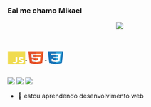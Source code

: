 ### Eai me chamo Mikael

<div align="center">
  <a href="https://github.com/MikaelManoel">
  <img height="180em" src="https://github-readme-stats.vercel.app/api/top-langs/?username=MikaelManoel&layout=compact&langs_count=7&theme=tokyonight"/>
</div>
  
  ##
  
  <div style="display: inline_block"><br>
  <img align="center" alt="Mikae-Js" height="30" width="40" src="https://raw.githubusercontent.com/devicons/devicon/master/icons/javascript/javascript-plain.svg">
  <img align="center" alt="Mikae-HTML" height="30" width="40" src="https://raw.githubusercontent.com/devicons/devicon/master/icons/html5/html5-original.svg">
  <img align="center" alt="Mikael-CSS" height="30" width="40" src="https://raw.githubusercontent.com/devicons/devicon/master/icons/css3/css3-original.svg">
</div>
  
  ##
  
  <div>
  <a href="https://www.instagram.com/mikael.m3210/" target="_blank"><img src="https://img.shields.io/badge/-Instagram-%23E4405F?style=for-the-badge&logo=instagram&logoColor=white" target="_blank"></a>
  <a href = "mailto:mikaelprofissional1@gmail.com"><img src="https://img.shields.io/badge/-Gmail-%23333?style=for-the-badge&logo=gmail&logoColor=white" target="_blank"></a>
  <a href="https://www.linkedin.com/in/mikael-manoel-252942232/" target="_blank"><img src="https://img.shields.io/badge/-LinkedIn-%230077B5?style=for-the-badge&logo=linkedin&logoColor=white" target="_blank"></a> 
    
  </div>

- 🌱 estou aprendendo desenvolvimento web


